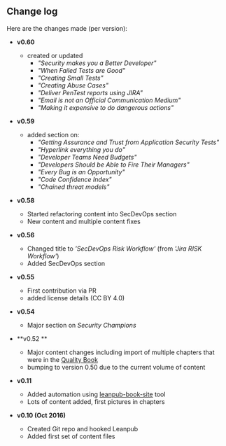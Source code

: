 ## Change log

Here are the changes made (per version):
* **v0.60**
  * created or updated
    * _"Security makes you a Better Developer"_
    * _"When Failed Tests are Good"_
    * _"Creating Small Tests"_
    * _"Creating Abuse Cases"_
    * _"Deliver PenTest reports using JIRA"_
    * _"Email is not an Official Communication Medium"_
    * _"Making it expensive to do dangerous actions"_


* **v0.59**
  * added section on:
    * _"Getting Assurance and Trust from Application Security Tests"_
    * _"Hyperlink everything you do"_
    * _"Developer Teams Need Budgets"_
    * _"Developers Should be Able to Fire Their Managers"_
    * _"Every Bug is an Opportunity"_
    * _"Code Confidence Index"_    
    * _"Chained threat models"_
* **v0.58**
  * Started refactoring content into SecDevOps section
  * New content and multiple content fixes
* **v0.56**
  * Changed title to _'SecDevOps Risk Workflow'_ (from _'Jira RISK Workflow'_)
  * Added SecDevOps section
* **v0.55**
  * First contribution via PR  
  * added license details (CC BY 4.0)
* **v0.54**
  * Major section on _Security Champions_
* **v0.52 **
  * Major content changes including import of multiple chapters that were in the [Quality Book](https://github.com/DinisCruz/Book_Software_Quality)
  * bumping to version 0.50 due to the current volume of content
* **v0.11**
  * Added automation using [leanpub-book-site](https://github.com/o2platform/leanpub-book-site) tool
  * Lots of content added, first pictures in chapters

* **v0.10 (Oct 2016)**
  * Created Git repo and hooked Leanpub
  * Added first set of content files    
